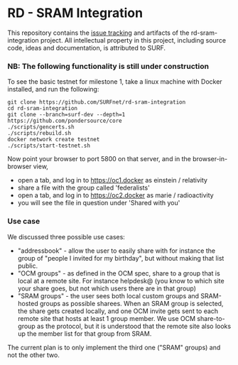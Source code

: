 # RD - SRAM Integration

This repository contains the [issue tracking](https://github.com/SURFnet/rd-sram-integration/milestones) and artifacts of the rd-sram-integration project.
All intellectual property in this project, including source code, ideas and documentation, is attributed to SURF.


### NB: The following functionality is still under construction

To see the basic testnet for milestone 1, take a linux machine with Docker installed, and run the following:
```
git clone https://github.com/SURFnet/rd-sram-integration
cd rd-sram-integration
git clone --branch=surf-dev --depth=1 https://github.com/pondersource/core
./scripts/gencerts.sh
./scripts/rebuild.sh
docker network create testnet
./scripts/start-testnet.sh
```
Now point your browser to port 5800 on that server, and in the browser-in-browser view, 
* open a tab, and log in to https://oc1.docker as einstein / relativity
* share a file with the group called 'federalists'
* open a tab, and log in to https://oc2.docker as marie / radioactivity
* you will see the file in question under 'Shared with you'

### Use case

We discussed three possible use cases:
* "addressbook" - allow the user to easily share with for instance the group of "people I invited for my birthday", but without making that list public. 
* "OCM groups" - as defined in the OCM spec, share to a group that is local at a remote site. For instance helpdesk@ (you know to which site your share goes, but not which users there are in that group)
* "SRAM groups" - the user sees both local custom groups and SRAM-hosted groups as possible sharees. When an SRAM group is selected, the share gets created locally, and one OCM invite gets sent to each remote site that hosts at least 1 group member. We use OCM share-to-group as the protocol, but it is understood that the remote site also looks up the member list for that group from SRAM.

The current plan is to only implement the third one ("SRAM" groups) and not the other two.
